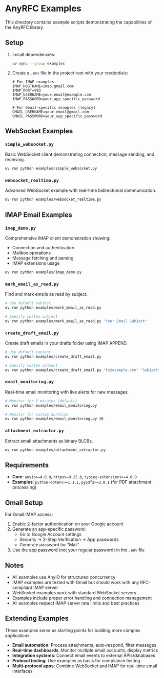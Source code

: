# AnyRFC Examples

This directory contains example scripts demonstrating the capabilities of the AnyRFC library.

## Setup

1. Install dependencies:

   ```bash
   uv sync --group examples
   ```

2. Create a `.env` file in the project root with your credentials:

   ```env
   # For IMAP examples
   IMAP_HOSTNAME=imap.gmail.com
   IMAP_PORT=993
   IMAP_USERNAME=your.email@example.com
   IMAP_PASSWORD=your_app_specific_password
   
   # For Gmail-specific examples (legacy)
   GMAIL_USERNAME=your.email@gmail.com
   GMAIL_PASSWORD=your_app_specific_password
   ```

## WebSocket Examples

### `simple_websocket.py`

Basic WebSocket client demonstrating connection, message sending, and receiving.

```bash
uv run python examples/simple_websocket.py
```

### `websocket_realtime.py`

Advanced WebSocket example with real-time bidirectional communication.

```bash
uv run python examples/websocket_realtime.py
```

## IMAP Email Examples

### `imap_demo.py`

Comprehensive IMAP client demonstration showing:

- Connection and authentication
- Mailbox operations
- Message fetching and parsing
- IMAP extensions usage

```bash
uv run python examples/imap_demo.py
```

### `mark_email_as_read.py`

Find and mark emails as read by subject.

```bash
# Use default subject
uv run python examples/mark_email_as_read.py

# Specify custom subject
uv run python examples/mark_email_as_read.py "Your Email Subject"
```

### `create_draft_email.py`

Create draft emails in your drafts folder using IMAP APPEND.

```bash
# Use default content
uv run python examples/create_draft_email.py

# Specify custom content
uv run python examples/create_draft_email.py "to@example.com" "Subject" "Email body"
```

### `email_monitoring.py`

Real-time email monitoring with live alerts for new messages.

```bash
# Monitor for 5 minutes (default)
uv run python examples/email_monitoring.py

# Monitor for custom duration
uv run python examples/email_monitoring.py 10
```

### `attachment_extractor.py`

Extract email attachments as binary BLOBs.

```bash
uv run python examples/attachment_extractor.py
```

## Requirements

- **Core**: `anyio>=4.0.0`, `httpx>=0.25.0`, `typing-extensions>=4.0.0`
- **Examples**: `python-dotenv>=1.1.1`, `pypdf2>=3.0.1` (for PDF attachment processing)

## Gmail Setup

For Gmail IMAP access:

1. Enable 2-factor authentication on your Google account
2. Generate an app-specific password:
   - Go to Google Account settings
   - Security → 2-Step Verification → App passwords
   - Generate password for "Mail"
3. Use the app password (not your regular password) in the `.env` file

## Notes

- All examples use AnyIO for structured concurrency
- IMAP examples are tested with Gmail but should work with any RFC-compliant IMAP server
- WebSocket examples work with standard WebSocket servers
- Examples include proper error handling and connection management
- All examples respect IMAP server rate limits and best practices

## Extending Examples

These examples serve as starting points for building more complex applications:

- **Email automation**: Process attachments, auto-respond, filter messages
- **Real-time dashboards**: Monitor multiple email accounts, display metrics
- **Integration systems**: Connect email events to external APIs/databases
- **Protocol testing**: Use examples as basis for compliance testing
- **Multi-protocol apps**: Combine WebSocket and IMAP for real-time email interfaces
